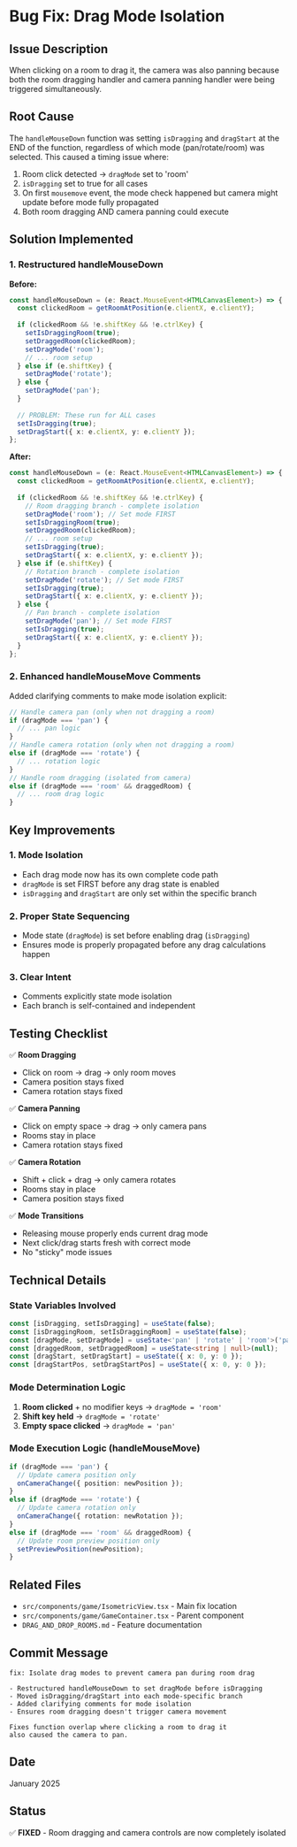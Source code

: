 # Bug Fix: Drag Mode Isolation

## Issue Description
When clicking on a room to drag it, the camera was also panning because both the room dragging handler and camera panning handler were being triggered simultaneously.

## Root Cause
The `handleMouseDown` function was setting `isDragging` and `dragStart` at the END of the function, regardless of which mode (pan/rotate/room) was selected. This caused a timing issue where:

1. Room click detected → `dragMode` set to 'room'
2. `isDragging` set to true for all cases
3. On first `mousemove` event, the mode check happened but camera might update before mode fully propagated
4. Both room dragging AND camera panning could execute

## Solution Implemented

### 1. Restructured handleMouseDown
**Before:**
```typescript
const handleMouseDown = (e: React.MouseEvent<HTMLCanvasElement>) => {
  const clickedRoom = getRoomAtPosition(e.clientX, e.clientY);
  
  if (clickedRoom && !e.shiftKey && !e.ctrlKey) {
    setIsDraggingRoom(true);
    setDraggedRoom(clickedRoom);
    setDragMode('room');
    // ... room setup
  } else if (e.shiftKey) {
    setDragMode('rotate');
  } else {
    setDragMode('pan');
  }
  
  // PROBLEM: These run for ALL cases
  setIsDragging(true);
  setDragStart({ x: e.clientX, y: e.clientY });
};
```

**After:**
```typescript
const handleMouseDown = (e: React.MouseEvent<HTMLCanvasElement>) => {
  const clickedRoom = getRoomAtPosition(e.clientX, e.clientY);
  
  if (clickedRoom && !e.shiftKey && !e.ctrlKey) {
    // Room dragging branch - complete isolation
    setDragMode('room'); // Set mode FIRST
    setIsDraggingRoom(true);
    setDraggedRoom(clickedRoom);
    // ... room setup
    setIsDragging(true);
    setDragStart({ x: e.clientX, y: e.clientY });
  } else if (e.shiftKey) {
    // Rotation branch - complete isolation
    setDragMode('rotate'); // Set mode FIRST
    setIsDragging(true);
    setDragStart({ x: e.clientX, y: e.clientY });
  } else {
    // Pan branch - complete isolation
    setDragMode('pan'); // Set mode FIRST
    setIsDragging(true);
    setDragStart({ x: e.clientX, y: e.clientY });
  }
};
```

### 2. Enhanced handleMouseMove Comments
Added clarifying comments to make mode isolation explicit:

```typescript
// Handle camera pan (only when not dragging a room)
if (dragMode === 'pan') {
  // ... pan logic
} 
// Handle camera rotation (only when not dragging a room)
else if (dragMode === 'rotate') {
  // ... rotation logic
}
// Handle room dragging (isolated from camera)
else if (dragMode === 'room' && draggedRoom) {
  // ... room drag logic
}
```

## Key Improvements

### 1. Mode Isolation
- Each drag mode now has its own complete code path
- `dragMode` is set FIRST before any drag state is enabled
- `isDragging` and `dragStart` are only set within the specific branch

### 2. Proper State Sequencing
- Mode state (`dragMode`) is set before enabling drag (`isDragging`)
- Ensures mode is properly propagated before any drag calculations happen

### 3. Clear Intent
- Comments explicitly state mode isolation
- Each branch is self-contained and independent

## Testing Checklist

✅ **Room Dragging**
- Click on room → drag → only room moves
- Camera position stays fixed
- Camera rotation stays fixed

✅ **Camera Panning**
- Click on empty space → drag → only camera pans
- Rooms stay in place
- Camera rotation stays fixed

✅ **Camera Rotation**
- Shift + click + drag → only camera rotates
- Rooms stay in place
- Camera position stays fixed

✅ **Mode Transitions**
- Releasing mouse properly ends current drag mode
- Next click/drag starts fresh with correct mode
- No "sticky" mode issues

## Technical Details

### State Variables Involved
```typescript
const [isDragging, setIsDragging] = useState(false);
const [isDraggingRoom, setIsDraggingRoom] = useState(false);
const [dragMode, setDragMode] = useState<'pan' | 'rotate' | 'room'>('pan');
const [draggedRoom, setDraggedRoom] = useState<string | null>(null);
const [dragStart, setDragStart] = useState({ x: 0, y: 0 });
const [dragStartPos, setDragStartPos] = useState({ x: 0, y: 0 });
```

### Mode Determination Logic
1. **Room clicked** + no modifier keys → `dragMode = 'room'`
2. **Shift key held** → `dragMode = 'rotate'`
3. **Empty space clicked** → `dragMode = 'pan'`

### Mode Execution Logic (handleMouseMove)
```typescript
if (dragMode === 'pan') {
  // Update camera position only
  onCameraChange({ position: newPosition });
}
else if (dragMode === 'rotate') {
  // Update camera rotation only
  onCameraChange({ rotation: newRotation });
}
else if (dragMode === 'room' && draggedRoom) {
  // Update room preview position only
  setPreviewPosition(newPosition);
}
```

## Related Files
- `src/components/game/IsometricView.tsx` - Main fix location
- `src/components/game/GameContainer.tsx` - Parent component
- `DRAG_AND_DROP_ROOMS.md` - Feature documentation

## Commit Message
```
fix: Isolate drag modes to prevent camera pan during room drag

- Restructured handleMouseDown to set dragMode before isDragging
- Moved isDragging/dragStart into each mode-specific branch
- Added clarifying comments for mode isolation
- Ensures room dragging doesn't trigger camera movement

Fixes function overlap where clicking a room to drag it
also caused the camera to pan.
```

## Date
January 2025

## Status
✅ **FIXED** - Room dragging and camera controls are now completely isolated

